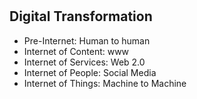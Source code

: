 #

## Digital Transformation
- Pre-Internet: Human to human
- Internet of Content: www
- Internet of Services: Web 2.0
- Internet of People: Social Media
- Internet of Things: Machine to Machine